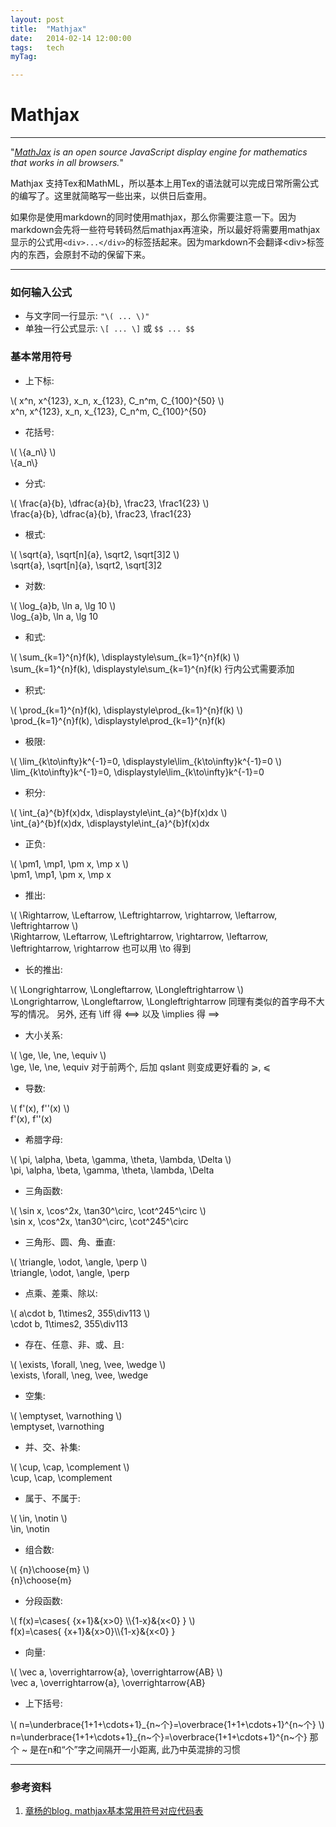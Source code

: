 ```yaml
---
layout: post
title:  "Mathjax"
date:   2014-02-14 12:00:00
tags:	tech
myTag:	

---
```


# Mathjax

-----------------------

"*[MathJax](http://www.mathjax.org/) is an open source JavaScript display engine for mathematics that works in all browsers.*"

Mathjax 支持Tex和MathML，所以基本上用Tex的语法就可以完成日常所需公式的编写了。这里就简略写一些出来，以供日后查用。

如果你是使用markdown的同时使用mathjax，那么你需要注意一下。因为markdown会先将一些符号转码然后mathjax再渲染，所以最好将需要用mathjax显示的公式用`<div>...</div>`的标签括起来。因为markdown不会翻译\<div>标签内的东西，会原封不动的保留下来。

-----------------------

### 如何输入公式

+ 与文字同一行显示: `"\( ... \)"`
+ 单独一行公式显示: `\[ ... \]` 或 `$$ ... $$`


### 基本常用符号

+ 上下标: 

<div> \( x^n, x^{123}, x_n, x_{123}, C_n^m, C_{100}^{50} \) </div>
	x^n, x^{123}, x_n, x_{123}, C_n^m, C_{100}^{50}

+ 花括号:

<div> \( \{a_n\} \) </div>
	\{a_n\}

+ 分式:

<div> \( \frac{a}{b}, \dfrac{a}{b}, \frac23, \frac1{23} \) </div>
	\frac{a}{b}, \dfrac{a}{b}, \frac23, \frac1{23}

+ 根式:

<div> \( \sqrt{a}, \sqrt[n]{a}, \sqrt2, \sqrt[3]2 \) </div>
	\sqrt{a}, \sqrt[n]{a}, \sqrt2, \sqrt[3]2

+ 对数:
	
<div> \( \log_{a}b, \ln a, \lg 10 \) </div>
	\log_{a}b, \ln a, \lg 10

+ 和式:

<div> \( \sum_{k=1}^{n}f(k), \displaystyle\sum_{k=1}^{n}f(k) \) </div>
	\sum_{k=1}^{n}f(k), \displaystyle\sum_{k=1}^{n}f(k) 行内公式需要添加

+ 积式:

<div> \(  \prod_{k=1}^{n}f(k), \displaystyle\prod_{k=1}^{n}f(k) \) </div>
	\prod_{k=1}^{n}f(k), \displaystyle\prod_{k=1}^{n}f(k)

+ 极限:

<div> \(  \lim_{k\to\infty}k^{-1}=0, \displaystyle\lim_{k\to\infty}k^{-1}=0 \) </div>
	\lim_{k\to\infty}k^{-1}=0, \displaystyle\lim_{k\to\infty}k^{-1}=0

+ 积分: 

<div> \( \int_{a}^{b}f(x)dx, \displaystyle\int_{a}^{b}f(x)dx \)</div>
	\int_{a}^{b}f(x)dx, \displaystyle\int_{a}^{b}f(x)dx

+ 正负:

<div> \( \pm1, \mp1, \pm x, \mp x \) </div>
	\pm1, \mp1, \pm x, \mp x

+ 推出:

<div> \( \Rightarrow, \Leftarrow, \Leftrightarrow, \rightarrow, \leftarrow, \leftrightarrow \) </div>
	\Rightarrow, \Leftarrow, \Leftrightarrow, \rightarrow, \leftarrow, \leftrightarrow, 
	\rightarrow 也可以用 \to 得到

+ 长的推出:

<div> \( \Longrightarrow, \Longleftarrow, \Longleftrightarrow \) </div>
	\Longrightarrow, \Longleftarrow, \Longleftrightarrow 同理有类似的首字母不大写的情况。
	另外, 还有 \iff 得 ⟺  以及 \implies 得 ⟹

+ 大小关系:

<div> \( \ge, \le, \ne, \equiv \) </div>
	\ge, \le, \ne, \equiv 对于前两个, 后加 qslant 则变成更好看的 ⩾, ⩽

+ 导数:
	
<div> \( f'(x), f''(x) \) </div>
	f'(x), f''(x)

+ 希腊字母:

<div> \( \pi, \alpha, \beta, \gamma, \theta, \lambda, \Delta \) </div>
	\pi, \alpha, \beta, \gamma, \theta, \lambda, \Delta

+ 三角函数:

<div> \( \sin x, \cos^2x, \tan30^\circ, \cot^245^\circ \) </div>
	\sin x, \cos^2x, \tan30^\circ, \cot^245^\circ

+ 三角形、圆、角、垂直:

<div> \( \triangle, \odot, \angle, \perp \) </div>
	\triangle, \odot, \angle, \perp

+ 点乘、差乘、除以:

<div> \( a\cdot b, 1\times2, 355\div113 \) </div>
	\cdot b, 1\times2, 355\div113

+ 存在、任意、非、或、且:

<div> \( \exists, \forall, \neg, \vee, \wedge \) </div>
	\exists, \forall, \neg, \vee, \wedge

+ 空集:

<div> \( \emptyset, \varnothing \) </div>
	\emptyset, \varnothing

+ 并、交、补集: 

<div> \( \cup, \cap, \complement \) </div>
	\cup, \cap, \complement

+ 属于、不属于: 

<div> \( \in, \notin \) </div>
	\in, \notin

+ 组合数: 

<div> \( {n}\choose{m} \) </div>
	{n}\choose{m}

+ 分段函数: 

<div> \( f(x)=\cases{ {x+1}&{x>0} \\{1-x}&{x<0} } \) </div>
	f(x)=\cases{ {x+1}&{x>0}\\{1-x}&{x<0} }

+ 向量:

<div> \( \vec a, \overrightarrow{a}, \overrightarrow{AB} \) </div>
	\vec a, \overrightarrow{a}, \overrightarrow{AB}

+ 上下括号:

<div> \( n=\underbrace{1+1+\cdots+1}_{n~个}=\overbrace{1+1+\cdots+1}^{n~个} \) </div>
	n=\underbrace{1+1+\cdots+1}_{n~个}=\overbrace{1+1+\cdots+1}^{n~个}
	那个 ~ 是在n和“个”字之间隔开一小距离, 此乃中英混排的习惯

---------------------------------------------------------------------------

### 参考资料

1. [章杨的blog. mathjax基本常用符号对应代码表](http://www.lyyz.net/blog/user1/zyair/archives/2012/570.html)





